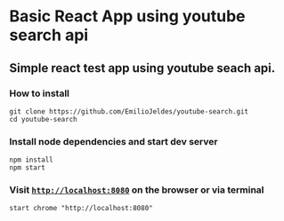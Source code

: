 # Basic React App using youtube search api
## Simple react test app using youtube seach api.
### How to install
```
git clone https://github.com/EmilioJeldes/youtube-search.git
cd youtube-search
```

### Install node dependencies and start dev server
```
npm install
npm start
```
### Visit [`http://localhost:8080`](http://localhost:8080) on the browser or via terminal
```
start chrome "http://localhost:8080"
```